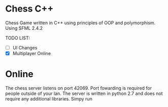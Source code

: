 # Chess C++
Chess Game written in C++ using principles of OOP and polymorphism.
Using SFML 2.4.2

TODO LIST:
- [ ] UI Changes
- [x] Multiplayer Online

# Online
The chess server listens on port 42069. Port fowarding is required for people outside of your lan.
The server is written in python 2.7 and does not require any additional libraries. Simpy run